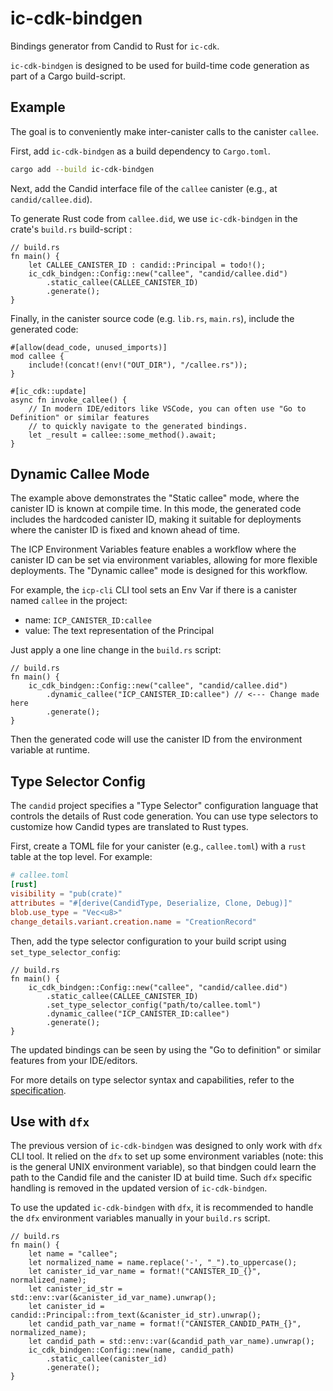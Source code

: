 # ic-cdk-bindgen

Bindings generator from Candid to Rust for `ic-cdk`.

`ic-cdk-bindgen` is designed to be used for build-time code generation as part of a Cargo build-script.

## Example

The goal is to conveniently make inter-canister calls to the canister `callee`.

First, add `ic-cdk-bindgen` as a build dependency to `Cargo.toml`.

```bash
cargo add --build ic-cdk-bindgen
```

Next, add the Candid interface file of the `callee` canister (e.g., at `candid/callee.did`).

To generate Rust code from `callee.did`, we use `ic-cdk-bindgen` in the crate's `build.rs` build-script :

```rust,no_run
// build.rs
fn main() {
    let CALLEE_CANISTER_ID : candid::Principal = todo!();
    ic_cdk_bindgen::Config::new("callee", "candid/callee.did")
        .static_callee(CALLEE_CANISTER_ID)
        .generate();
}
```

Finally, in the canister source code (e.g. `lib.rs`, `main.rs`), include the generated code:

```rust,ignore
#[allow(dead_code, unused_imports)]
mod callee {
    include!(concat!(env!("OUT_DIR"), "/callee.rs"));
}

#[ic_cdk::update]
async fn invoke_callee() {
    // In modern IDE/editors like VSCode, you can often use "Go to Definition" or similar features
    // to quickly navigate to the generated bindings.
    let _result = callee::some_method().await;
}
```

## Dynamic Callee Mode

The example above demonstrates the "Static callee" mode, where the canister ID is known at compile time.
In this mode, the generated code includes the hardcoded canister ID, making it suitable for deployments
where the canister ID is fixed and known ahead of time.

The ICP Environment Variables feature enables a workflow where the canister ID can be set via
environment variables, allowing for more flexible deployments. The "Dynamic callee" mode is designed for this workflow.

For example, the `icp-cli` CLI tool sets an Env Var if there is a canister named `callee` in the project:
- name: `ICP_CANISTER_ID:callee`
- value: The text representation of the Principal

Just apply a one line change in the `build.rs` script:

```rust,no_run
// build.rs
fn main() {
    ic_cdk_bindgen::Config::new("callee", "candid/callee.did")
        .dynamic_callee("ICP_CANISTER_ID:callee") // <--- Change made here
        .generate();
}
```

Then the generated code will use the canister ID from the environment variable at runtime.

## Type Selector Config

The `candid` project specifies a "Type Selector" configuration language that controls the details of Rust code generation.
You can use type selectors to customize how Candid types are translated to Rust types.

First, create a TOML file for your canister (e.g., `callee.toml`) with a `rust` table at the top level. For example:

```toml
# callee.toml
[rust]
visibility = "pub(crate)"
attributes = "#[derive(CandidType, Deserialize, Clone, Debug)]"
blob.use_type = "Vec<u8>"
change_details.variant.creation.name = "CreationRecord"
```

Then, add the type selector configuration to your build script using `set_type_selector_config`:

```rust,no_run
// build.rs
fn main() {
    ic_cdk_bindgen::Config::new("callee", "candid/callee.did")
        .static_callee(CALLEE_CANISTER_ID)
        .set_type_selector_config("path/to/callee.toml")
        .dynamic_callee("ICP_CANISTER_ID:callee")
        .generate();
}
```

The updated bindings can be seen by using the "Go to definition" or similar features from your IDE/editors.

For more details on type selector syntax and capabilities, refer to the [specification](https://github.com/dfinity/candid/blob/master/spec/Type-selector.md#rust-binding-configuration).


## Use with `dfx`

The previous version of `ic-cdk-bindgen` was designed to only work with `dfx` CLI tool.
It relied on the `dfx` to set up some environment variables (note: this is the general UNIX environment variable),
so that bindgen could learn the path to the Candid file and the canister ID at build time.
Such `dfx` specific handling is removed in the updated version of `ic-cdk-bindgen`.

To use the updated `ic-cdk-bindgen` with `dfx`, it is recommended to handle the `dfx` environment variables manually in your `build.rs` script.

```rust,no_run
// build.rs
fn main() {
    let name = "callee";
    let normalized_name = name.replace('-', "_").to_uppercase();
    let canister_id_var_name = format!("CANISTER_ID_{}", normalized_name);
    let canister_id_str = std::env::var(&canister_id_var_name).unwrap();
    let canister_id = candid::Principal::from_text(&canister_id_str).unwrap();
    let candid_path_var_name = format!("CANISTER_CANDID_PATH_{}", normalized_name);
    let candid_path = std::env::var(&candid_path_var_name).unwrap();
    ic_cdk_bindgen::Config::new(name, candid_path)
        .static_callee(canister_id)
        .generate();
}
```
